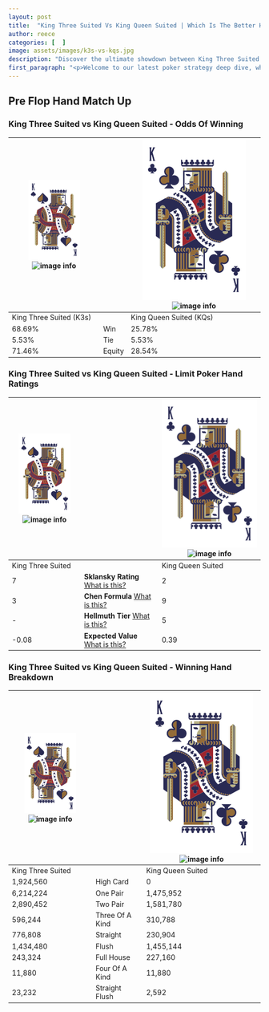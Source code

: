 ```yaml
---
layout: post
title:  "King Three Suited Vs King Queen Suited | Which Is The Better Hand In Poker? A Complete Guide"
author: reece
categories: [  ]
image: assets/images/k3s-vs-kqs.jpg
description: "Discover the ultimate showdown between King Three Suited and King Queen Suited in poker! Uncover the odds, strategies, and scenarios where one hand triumphs over the other. Get ready to up your poker game with this thrilling analysis."
first_paragraph: "<p>Welcome to our latest poker strategy deep dive, where we're pitting two distinct hands against each other in a high-stakes showdown: King Three Suited vs King Queen Suited.</p><p>In the dynamic world of poker, every decision counts, and knowing which hand holds the upper hand is key to your success at the table.</p><p>In this article, we'll dissect these two hands, explore the scenarios where one dominates the other, and equip you with the knowledge to make strategic choices that can tip the odds in your favor.</p><p>Get ready to unravel the intriguing dynamics of these poker hands and elevate your game to new heights.</p>"
---
```




[comment]: # (sp0)

## Pre Flop Hand Match Up

<div class="table hand-ratings" markdown="1"> 



### King Three Suited vs King Queen Suited - Odds Of Winning


    
| ![image info](assets/images/hand1/K.png) ![image info](assets/images/hand1/3s.png) |  | ![image info](assets/images/hand2/K.png) ![image info](assets/images/hand2/Qs.png) |
| -------- | -------- | -------- |
| King Three Suited (K3s) |  | King Queen Suited (KQs) |
| 68.69% | Win | 25.78% |
| 5.53% | Tie | 5.53% |
| 71.46% | Equity | 28.54% |




[comment]: # (sp1)



### King Three Suited vs King Queen Suited - Limit Poker Hand Ratings


    
| ![image info](assets/images/hand1/K.png) ![image info](assets/images/hand1/3s.png) |  | ![image info](assets/images/hand2/K.png) ![image info](assets/images/hand2/Qs.png) |
| -------- | -------- | -------- |
| King Three Suited |  | King Queen Suited |
| 7 | **Sklansky Rating** [What is this?](/sklansky-rating-explained) | 2 |
| 3 | **Chen Formula** [What is this?](/chen-formula-explained) | 9 |
| - | **Hellmuth Tier** [What is this?](/Hellmuth-tier-explained) | 5 |
| -0.08 | **Expected Value** [What is this?](/expected-value-explained) | 0.39 |




[comment]: # (sp2)



### King Three Suited vs King Queen Suited - Winning Hand Breakdown


    
| ![image info](assets/images/hand1/K.png) ![image info](assets/images/hand1/3s.png) |  | ![image info](assets/images/hand2/K.png) ![image info](assets/images/hand2/Qs.png) |
| -------- | -------- | -------- |
| King Three Suited |  | King Queen Suited |
| 1,924,560 | High Card | 0 |
| 6,214,224 | One Pair | 1,475,952 |
| 2,890,452 | Two Pair | 1,581,780 |
| 596,244 | Three Of A Kind | 310,788 |
| 776,808 | Straight | 230,904 |
| 1,434,480 | Flush | 1,455,144 |
| 243,324 | Full House | 227,160 |
| 11,880 | Four Of A Kind | 11,880 |
| 23,232 | Straight Flush | 2,592 |




[comment]: # (sp3)



</div>

[comment]: # (sp4)



[comment]: # (sp5)

